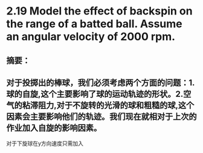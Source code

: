 # 2.19 Model the effect of backspin on the range of a batted ball. Assume an angular velocity of 2000 rpm.  
## 摘要：  
## 对于投掷出的棒球，我们必须考虑两个方面的问题：1.球的自旋,这个主要影响了球的运动轨迹的形状。2.空气的粘滞阻力,对于不旋转的光滑的球和粗糙的球,这个因素会主要影响他们的轨迹。我们现在就相对于上次的作业加入自旋的影响因素。
对于下旋球在y方向速度只需加入
